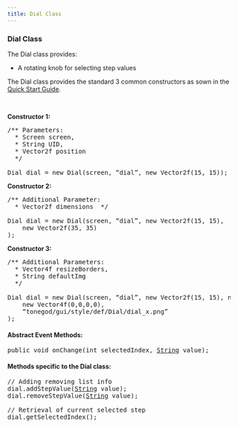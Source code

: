 ```yaml
---
title: Dial Class
---
```

<h3 class="sectionedit1" id="dial_class">Dial Class</h3>
<div class="level3">

<p>
The Dial class provides:
</p>
<ul>
<li class="level1"><div class="li"> A rotating knob for selecting step values</div>
</li>
</ul>

<p>
The Dial class provides the standard 3 common constructors as sown in the <a href="http://jmonkeyengine.org/wiki/doku.php/jme3:contributions:tonegodgui:quickstart" class="urlextern" title="http://jmonkeyengine.org/wiki/doku.php/jme3:contributions:tonegodgui:quickstart" rel="nofollow">Quick Start Guide</a>.
</p>

<p>
<br />

<strong>Constructor 1:</strong><br />

</p>
<pre class="code java"><span class="co3">/** Parameters:
  * Screen screen,
  * String UID,
  * Vector2f position
  */</span>
 
Dial dial <span class="sy0">=</span> <span class="kw1">new</span> Dial<span class="br0">(</span>screen, “dial”, <span class="kw1">new</span> Vector2f<span class="br0">(</span><span class="nu0">15</span>, <span class="nu0">15</span><span class="br0">)</span><span class="br0">)</span><span class="sy0">;</span></pre>

<p>
<strong>Constructor 2:</strong><br />

</p>
<pre class="code java"><span class="co3">/** Additional Parameter:
  * Vector2f dimensions  */</span>
 
Dial dial <span class="sy0">=</span> <span class="kw1">new</span> Dial<span class="br0">(</span>screen, “dial”, <span class="kw1">new</span> Vector2f<span class="br0">(</span><span class="nu0">15</span>, <span class="nu0">15</span><span class="br0">)</span>,
    <span class="kw1">new</span> Vector2f<span class="br0">(</span><span class="nu0">35</span>, <span class="nu0">35</span><span class="br0">)</span>
<span class="br0">)</span><span class="sy0">;</span></pre>

<p>
<strong>Constructor 3:</strong><br />

</p>
<pre class="code java"><span class="co3">/** Additional Parameters:
  * Vector4f resizeBorders,
  * String defaultImg
  */</span>
 
Dial dial <span class="sy0">=</span> <span class="kw1">new</span> Dial<span class="br0">(</span>screen, “dial”, <span class="kw1">new</span> Vector2f<span class="br0">(</span><span class="nu0">15</span>, <span class="nu0">15</span><span class="br0">)</span>, <span class="kw1">new</span> Vector2f<span class="br0">(</span><span class="nu0">35</span>, <span class="nu0">35</span><span class="br0">)</span>,
    <span class="kw1">new</span> Vector4f<span class="br0">(</span><span class="nu0">0</span>,<span class="nu0">0</span>,<span class="nu0">0</span>,<span class="nu0">0</span><span class="br0">)</span>,
    “tonegod<span class="sy0">/</span>gui<span class="sy0">/</span>style<span class="sy0">/</span>def<span class="sy0">/</span>Dial<span class="sy0">/</span>dial_x.<span class="me1">png</span>”
<span class="br0">)</span><span class="sy0">;</span></pre>

</div>

<h4 id="abstract_event_methods">Abstract Event Methods:</h4>
<div class="level4">
<pre class="code java"><span class="kw1">public</span> <span class="kw4">void</span> onChange<span class="br0">(</span><span class="kw4">int</span> selectedIndex, <a href="http://www.google.com/search?hl=en&amp;q=allinurl%3Adocs.oracle.com+javase+docs+api+string"><span class="kw3">String</span></a> value<span class="br0">)</span><span class="sy0">;</span></pre>

</div>

<h4 id="methods_specific_to_the_dial_class">Methods specific to the Dial class:</h4>
<div class="level4">
<pre class="code java"><span class="co1">// Adding removing list info</span>
dial.<span class="me1">addStepValue</span><span class="br0">(</span><a href="http://www.google.com/search?hl=en&amp;q=allinurl%3Adocs.oracle.com+javase+docs+api+string"><span class="kw3">String</span></a> value<span class="br0">)</span><span class="sy0">;</span>
dial.<span class="me1">removeStepValue</span><span class="br0">(</span><a href="http://www.google.com/search?hl=en&amp;q=allinurl%3Adocs.oracle.com+javase+docs+api+string"><span class="kw3">String</span></a> value<span class="br0">)</span><span class="sy0">;</span>
 
<span class="co1">// Retrieval of current selected step</span>
dial.<span class="me1">getSelectedIndex</span><span class="br0">(</span><span class="br0">)</span><span class="sy0">;</span></pre>

</div>
